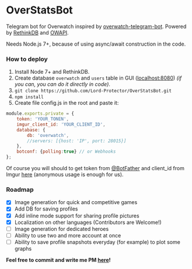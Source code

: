 # OverStatsBot

Telegram bot for Overwatch inspired by [overwatch-telegram-bot](https://github.com/chesterhow/overwatch-telegram-bot).
Powered by [RethinkDB](https://rethinkdb.com) and [OWAPI](https://owapi.net).

Needs Node.js 7+, because of using async/await construction in the code.

### How to deploy
1. Install Node 7+ and RethinkDB.
2. Create database `overwatch` and `users` table in GUI ([localhost:8080](http://localhost:8080)) _(if you can, you can do it directly in code)_.
3. `git clone https://github.com/Lord-Protector/OverStatsBot.git`
4. `npm install`
5. Create file config.js in the root and paste it:
```javascript
module.exports.private = {
	token: 'YOUR_TONEN',
	imgur_client_id: 'YOUR_CLIENT_ID',
	database: {
		db: 'overwatch',
		//servers: [{host: 'IP', port: 28015}]
	},
	botconf: {polling:true} // or Webhooks
};
```
Of course you will should to get token from [@BotFather](https://t.me/BotFather) and 
client_id from Imgur [here](https://api.imgur.com/oauth2/addclient) (anonymous usage is enough for us).

### Roadmap
- [x] Image generation for quick and competitive games
- [x] Add DB for saving profiles
- [x] Add inline mode support for sharing profile pictures
- [x] Localization on other languages (Contributors are Welcome!)
- [ ] Image generation for dedicated heroes
- [ ] Ability to use two and more account at once
- [ ] Ability to save profile snapshots everyday (for example) to plot some graphs

**Feel free to commit and write me PM [here](https://t.me/kraso)!**